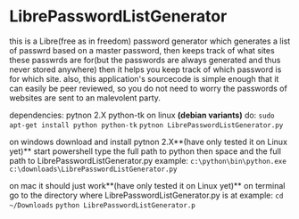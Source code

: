# LibrePasswordListGenerator
this is a Libre(free as in freedom) password generator which generates a list of passwrd based on a master password, then keeps track of what sites these passwrds are for(but the passwords are always generated and thus never stored anywhere) then it helps you keep track of which password is for which site.
also, this application's sourcecode is simple enough that it can easily be peer reviewed, so you do not need to worry the passwords of websites are sent to an malevolent party.

dependencies:
pytnon 2.X python-tk
on linux **(debian variants)** do:
`sudo apt-get install python python-tk`
`pytnon LibrePasswordListGenerator.py`

on windows download and install pytnon 2.X**(have only tested it on Linux yet)**
start powershell type the full path to python then space and the full path to LibrePasswordListGenerator.py
example:
`c:\python\bin\python.exe c:\downloads\LibrePasswordListGenerator.py`

on mac it should just work**(have only tested it on Linux yet)**
on terminal go to the directory where LibrePasswordListGenerator.py is at
example:
`cd ~/Downloads`
`python LibrePasswordListGenerator.p`
